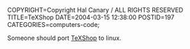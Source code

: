 COPYRIGHT=Copyright Hal Canary / ALL RIGHTS RESERVED
TITLE=TeXShop
DATE=2004-03-15 12:38:00
POSTID=197
CATEGORIES=computers-code;

Someone should port [TeXShop](http://www.uoregon.edu/~koch/texshop/texshop.html) to linux.
